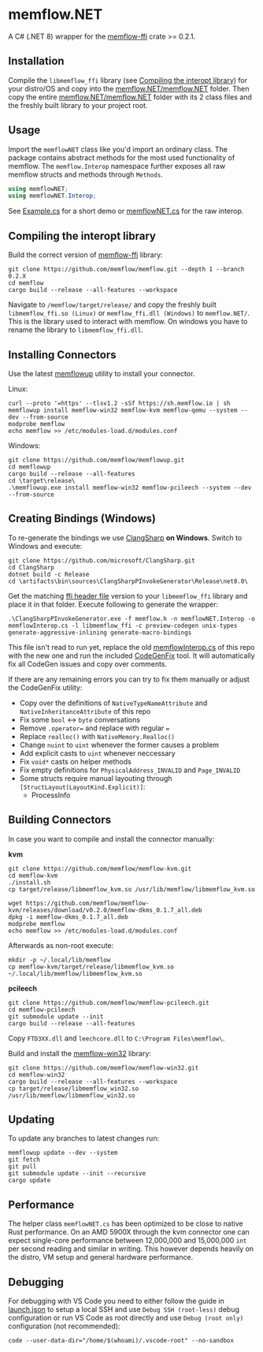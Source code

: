 # memflow.NET
A C# (.NET 8) wrapper for the [memflow-ffi](https://github.com/memflow/memflow/tree/main/memflow-ffi) crate >= 0.2.1.

## Installation
Compile the `libmemflow_ffi` library (see [Compiling the interopt library](#Compiling-the-interopt-library)) for your distro/OS and copy into the [memflow.NET/memflow.NET](https://github.com/uberhalit/memflow.NET/tree/main/memflow.NET/memflow.NET) folder. Then copy the entire [memflow.NET/memflow.NET](https://github.com/uberhalit/memflow.NET/tree/main/memflow.NET/memflow.NET) folder with its 2 class files and the freshly built library to your project root. 

## Usage
Import the `memflowNET` class like you'd import an ordinary class. The package contains abstract methods for the most used functionality of memflow. The `memflow.Interop` namespace further exposes all raw memflow structs and methods through `Methods`.
```cs
using memflowNET;
using memflowNET.Interop;
```
See [Example.cs](https://github.com/uberhalit/memflow.NET/blob/main/memflow.NET/Example.cs) for a short demo or [memflowNET.cs](https://github.com/uberhalit/memflow.NET/blob/main/memflow.NET/memflow.NET/memflowNET.cs) for the raw interop.

## Compiling the interopt library
Build the correct version of [memflow-ffi](https://github.com/memflow/memflow/tree/main/memflow-ffi) library:
```
git clone https://github.com/memflow/memflow.git --depth 1 --branch 0.2.X
cd memflow
cargo build --release --all-features --workspace
```

Navigate to `/memflow/target/release/` and copy the freshly built `libmemflow_ffi.so (Linux)` or `memflow_ffi.dll (Windows)` to `memflow.NET/`. This is the library used to interact with memflow. On windows you have to rename the library to `libmemflow_ffi.dll`.

## Installing Connectors
Use the latest [memflowup](https://github.com/memflow/memflowup) utility to install your connector. 

Linux: 
```
curl --proto '=https' --tlsv1.2 -sSf https://sh.memflow.io | sh
memflowup install memflow-win32 memflow-kvm memflow-qemu --system --dev --from-source
modprobe memflow
echo memflow >> /etc/modules-load.d/modules.conf
```
Windows: 
```
git clone https://github.com/memflow/memflowup.git
cd memflowup
cargo build --release --all-features
cd \target\release\
.\memflowup.exe install memflow-win32 memflow-pcileech --system --dev --from-source
```

## Creating Bindings (Windows)
To re-generate the bindings we use [ClangSharp](https://github.com/microsoft/ClangSharp) **on Windows**. Switch to Windows and execute: 
```
git clone https://github.com/microsoft/ClangSharp.git
cd ClangSharp
dotnet build -c Release
cd \artifacts\bin\sources\ClangSharpPInvokeGenerator\Release\net8.0\
```

Get the matching [ffi header file](https://github.com/memflow/memflow/blob/main/memflow-ffi/memflow.h) version to your `libmemflow_ffi` library and place it in that folder. Execute following to generate the wrapper:

```
.\ClangSharpPInvokeGenerator.exe -f memflow.h -n memflowNET.Interop -o memflowInterop.cs -l libmemflow_ffi -c preview-codegen unix-types generate-aggressive-inlining generate-macro-bindings
```
This file isn't read to run yet, replace the old [memflowInterop.cs](https://github.com/uberhalit/memflow.NET/blob/main/memflow.NET/memflow.NET/memflowInterop.cs) of this repo with the new one and run the included [CodeGenFix](https://github.com/uberhalit/memflow.NET/blob/main/CodeGenFix/Program.cs) tool. It will automatically fix all CodeGen issues and copy over comments.

If there are any remaining errors you can try to fix them manually or adjust the CodeGenFix utility:
* Copy over the definitions of `NativeTypeNameAttribute` and `NativeInheritanceAttribute` of this repo
* Fix some `bool` <-> `byte` conversations
* Remove `.operator=` and replace with regular `=`
* Replace `realloc()` with `NativeMemory.Realloc()`
* Change `nuint` to `uint` whenever the former causes a problem
* Add explicit casts to `uint` whenever neccessary
* Fix `void*` casts on helper methods
* Fix empty definitions for `PhysicalAddress_INVALID` and `Page_INVALID`
* Some structs require manual layouting through `[StructLayout(LayoutKind.Explicit)]`:
    * ProcessInfo

## Building Connectors
In case you want to compile and install the connector manually:

**kvm**
```
git clone https://github.com/memflow/memflow-kvm.git
cd memflow-kvm
./install.sh
cp target/release/libmemflow_kvm.so /usr/lib/memflow/libmemflow_kvm.so

wget https://github.com/memflow/memflow-kvm/releases/download/v0.2.0/memflow-dkms_0.1.7_all.deb
dpkg -i memflow-dkms_0.1.7_all.deb
modprobe memflow
echo memflow >> /etc/modules-load.d/modules.conf
```

Afterwards as non-root execute:
```
mkdir -p ~/.local/lib/memflow
cp memflow-kvm/target/release/libmemflow_kvm.so ~/.local/lib/memflow/libmemflow_kvm.so
```

**pcileech**
```
git clone https://github.com/memflow/memflow-pcileech.git
cd memflow-pcileech
git submodule update --init
cargo build --release --all-features
```

Copy `FTD3XX.dll` and `leechcore.dll` to `C:\Program Files\memflow\`.

Build and install the [memflow-win32](https://github.com/memflow/memflow-win32) library:
```
git clone https://github.com/memflow/memflow-win32.git
cd memflow-win32
cargo build --release --all-features --workspace
cp target/release/libmemflow_win32.so /usr/lib/memflow/libmemflow_win32.so
```

## Updating
To update any branches to latest changes run:
```
memflowup update --dev --system
git fetch
git pull
git submodule update --init --recursive
cargo update
```

## Performance
The helper class `memflowNET.cs` has been optimized to be close to native Rust performance. On an AMD 5900X through the kvm connector one can expect single-core performance between 12,000,000 and 15,000,000 `int` per second reading and similar in writing. This however depends heavily on the distro, VM setup and general hardware performance.

## Debugging
For debugging with VS Code you need to either follow the guide in [launch.json](https://github.com/uberhalit/memflow.NET/blob/main/.vscode/launch.json) to setup a local SSH and use `Debug SSH (root-less)` debug configuration or run VS Code as root directly and use `Debug (root only)` configuration (not recommended): 
```
code --user-data-dir="/home/$(whoami)/.vscode-root" --no-sandbox
```